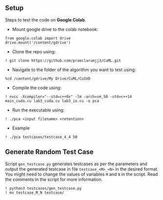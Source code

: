 ## Setup

Steps to test the code on **Google Colab**.

- Mount google drive to the colab notebook:

```
from google.colab import drive
drive.mount('/content/gdrive')
```

- Clone the repo using:
```
! git clone https://github.com/praeclarumjj3/CuML.git
```

- Navigate to the folder of the algorithm you want to test using:
```
%cd /content/gdrive/My Drive/CuML/CuSVD
```

- Compile the code using:

```
! nvcc -Xcompiler="--std=c++0x" -lm -arch=sm_50 -std=c++14 main_cuda.cu lab3_cuda.cu lab3_io.cu -o pca
```

- Run the executable using:
```
! ./pca <input filename> <retention>
```
- Example 
```
! ./pca testcases/testcase_4_4 50
```

## Generate Random Test Case

Script `gen_testcase.py` generates testcases as per the parameters and output the generated testcase in file `testcase_<M>_<N>` in the desired format. You might need to change the values of variables `M` and `N` in the script. Read the comments in the script for more information.

```
! python3 testcases/gen_testcase.py
! mv testcase_M_N testcase/
```

